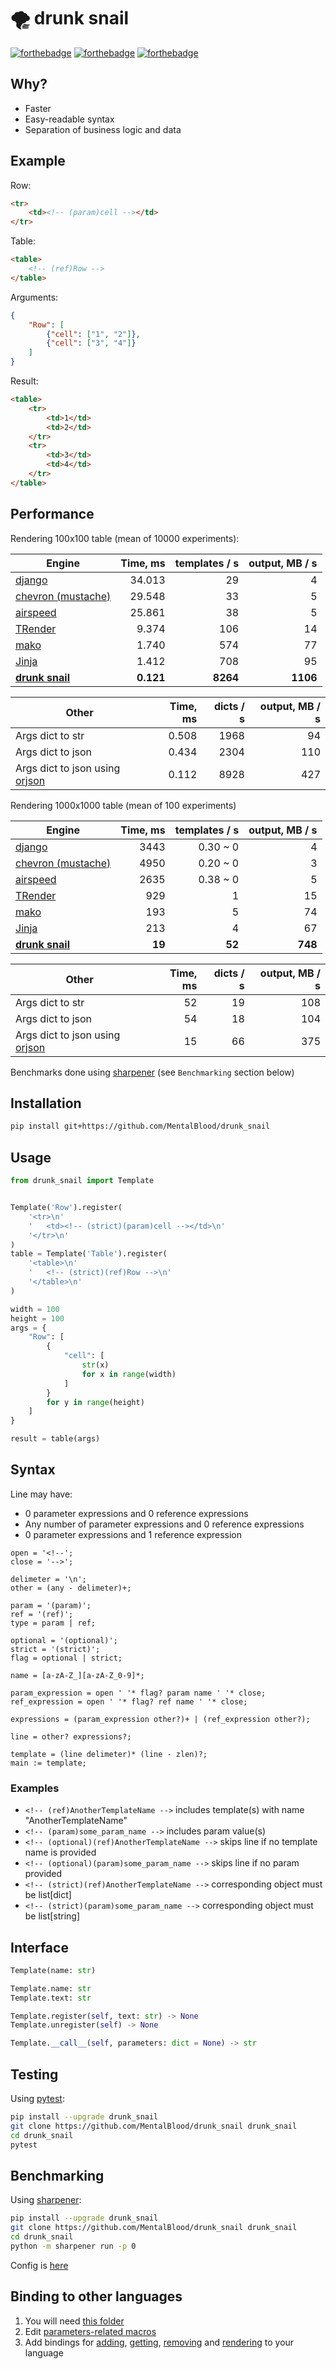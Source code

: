 # 🌪️ drunk snail

[![forthebadge](https://forthebadge.com/images/badges/made-with-c.svg)](https://forthebadge.com) [![forthebadge](https://forthebadge.com/images/badges/powered-by-black-magic.svg)](https://forthebadge.com) [![forthebadge](https://forthebadge.com/images/badges/ages-18.svg)](https://forthebadge.com)



## Why?

* Faster
* Easy-readable syntax
* Separation of business logic and data



## Example

Row:
```html
<tr>
    <td><!-- (param)cell --></td>
</tr>
```
Table:
```html
<table>
    <!-- (ref)Row -->
</table>
```
Arguments:
```json
{
    "Row": [
        {"cell": ["1", "2"]},
        {"cell": ["3", "4"]}
    ]
}
```
Result:
```html
<table>
    <tr>
        <td>1</td>
        <td>2</td>
    </tr>
    <tr>
        <td>3</td>
        <td>4</td>
    </tr>
</table>

```



## Performance

Rendering 100x100 table (mean of 10000 experiments):

| Engine                                                            | Time, ms  | templates / s | output, MB / s |
| ----------------------------------------------------------------- | --------: | ------------: | -------------: |
| [django](https://docs.djangoproject.com/en/4.0/topics/templates/) | 34.013    | 29            | 4              |
| [chevron (mustache)](https://github.com/noahmorrison/chevron)     | 29.548    | 33            | 5              |
| [airspeed](https://github.com/purcell/airspeed)                   | 25.861    | 38            | 5              |
| [TRender](https://github.com/cesbit/trender)                      | 9.374     | 106           | 14             |
| [mako](https://github.com/sqlalchemy/mako)                        | 1.740     | 574           | 77             |
| [Jinja](https://github.com/pallets/jinja)                         | 1.412     | 708           | 95             |
| **[drunk snail](https://github.com/MentalBlood/drunk_snail)**     | **0.121** | **8264**      | **1106**       |

| Other                                                           | Time, ms  | dicts / s | output, MB / s |
| --------------------------------------------------------------- | --------: | --------: | -------------: |
| Args dict to str                                                | 0.508     | 1968      | 94             |
| Args dict to json                                               | 0.434     | 2304      | 110            |
| Args dict to json using [orjson](https://github.com/ijl/orjson) | 0.112     | 8928      | 427            |

Rendering 1000x1000 table (mean of 100 experiments)

| Engine                                                            | Time, ms | templates / s | output, MB / s |
| ----------------------------------------------------------------- | -------: | ------------: | -------------: |
| [django](https://docs.djangoproject.com/en/4.0/topics/templates/) | 3443     | 0.30 ~ 0      | 4              |
| [chevron (mustache)](https://github.com/noahmorrison/chevron)     | 4950     | 0.20 ~ 0      | 3              |
| [airspeed](https://github.com/purcell/airspeed)                   | 2635     | 0.38 ~ 0      | 5              |
| [TRender](https://github.com/cesbit/trender)                      | 929      | 1             | 15             |
| [mako](https://github.com/sqlalchemy/mako)                        | 193      | 5             | 74             |
| [Jinja](https://github.com/pallets/jinja)                         | 213      | 4             | 67             |
| **[drunk snail](https://github.com/MentalBlood/drunk_snail)**     | **19**   | **52**        | **748**        |

| Other                                                           | Time, ms | dicts / s | output, MB / s |
| --------------------------------------------------------------- | -------: | --------: | -------------: |
| Args dict to str                                                | 52       | 19        | 108            |
| Args dict to json                                               | 54       | 18        | 104            |
| Args dict to json using [orjson](https://github.com/ijl/orjson) | 15       | 66        | 375            |

Benchmarks done using [sharpener](https://github.com/MentalBlood/sharpener) (see `Benchmarking` section below)



## Installation

```bash
pip install git+https://github.com/MentalBlood/drunk_snail
```



## Usage

```python
from drunk_snail import Template


Template('Row').register(
    '<tr>\n'
    '	<td><!-- (strict)(param)cell --></td>\n'
    '</tr>\n'
)
table = Template('Table').register(
    '<table>\n'
    '	<!-- (strict)(ref)Row -->\n'
    '</table>\n'
)

width = 100
height = 100
args = {
    "Row": [
        {
            "cell": [
                str(x)
                for x in range(width)
            ]
        }
        for y in range(height)
    ]
}

result = table(args)
```



## Syntax

Line may have:

* 0 parameter expressions and 0 reference expressions
* Any number of parameter expressions and 0 reference expressions
* 0 parameter expressions and 1 reference expression

```
open = '<!--';
close = '-->';

delimeter = '\n';
other = (any - delimeter)+;

param = '(param)';
ref = '(ref)';
type = param | ref;

optional = '(optional)';
strict = '(strict)';
flag = optional | strict;

name = [a-zA-Z_][a-zA-Z_0-9]*;

param_expression = open ' '* flag? param name ' '* close;
ref_expression = open ' '* flag? ref name ' '* close;

expressions = (param_expression other?)+ | (ref_expression other?);

line = other? expressions?;

template = (line delimeter)* (line - zlen)?;
main := template;
```


### Examples

* `<!-- (ref)AnotherTemplateName -->` includes template(s) with name "AnotherTemplateName"
* `<!-- (param)some_param_name -->` includes param value(s)
* `<!-- (optional)(ref)AnotherTemplateName -->` skips line if no template name is provided
* `<!-- (optional)(param)some_param_name -->` skips line if no param provided
* `<!-- (strict)(ref)AnotherTemplateName -->` corresponding object must be list[dict]
* `<!-- (strict)(param)some_param_name -->` corresponding object must be list[string]



## Interface

```python
Template(name: str)

Template.name: str
Template.text: str

Template.register(self, text: str) -> None
Template.unregister(self) -> None

Template.__call__(self, parameters: dict = None) -> str
```



## Testing

Using [pytest](https://pypi.org/project/pytest/):

```bash
pip install --upgrade drunk_snail
git clone https://github.com/MentalBlood/drunk_snail drunk_snail
cd drunk_snail
pytest
```



## Benchmarking

Using [sharpener](https://github.com/MentalBlood/sharpener):

```bash
pip install --upgrade drunk_snail
git clone https://github.com/MentalBlood/drunk_snail drunk_snail
cd drunk_snail
python -m sharpener run -p 0
```

Config is [here](benchmarks/benchmark_default.json)



## Binding to other languages

1. You will need [this folder](drunk_snail/drunk_snail_python/modules/drunk_snail_c)
2. Edit [parameters-related macros](drunk_snail/drunk_snail_python/modules/drunk_snail_c/include/params_macros.h)
3. Add bindings for [adding](drunk_snail/drunk_snail_python/modules/drunk_snail_c/include/addTemplate.h), [getting](drunk_snail/drunk_snail_python/modules/drunk_snail_c/include/getTemplate.h), [removing](drunk_snail/drunk_snail_python/modules/drunk_snail_c/include/removeTemplate.h) and [rendering](drunk_snail/drunk_snail_python/modules/drunk_snail_c/include/render.h) to your language